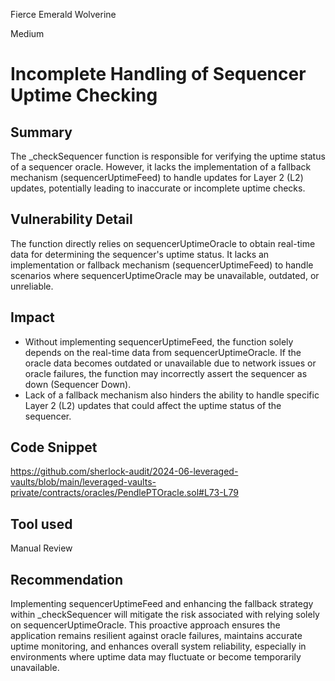 Fierce Emerald Wolverine

Medium

# Incomplete Handling of Sequencer Uptime Checking

## Summary
The _checkSequencer function is responsible for verifying the uptime status of a sequencer oracle. However, it lacks the implementation of a fallback mechanism (sequencerUptimeFeed) to handle updates for Layer 2 (L2) updates, potentially leading to inaccurate or incomplete uptime checks.

## Vulnerability Detail
The function directly relies on sequencerUptimeOracle to obtain real-time data for determining the sequencer's uptime status.
It lacks an implementation or fallback mechanism (sequencerUptimeFeed) to handle scenarios where sequencerUptimeOracle may be unavailable, outdated, or unreliable.

## Impact
- Without implementing sequencerUptimeFeed, the function solely depends on the real-time data from sequencerUptimeOracle. If the oracle data becomes outdated or unavailable due to network issues or oracle failures, the function may incorrectly assert the sequencer as down (Sequencer Down).
- Lack of a fallback mechanism also hinders the ability to handle specific Layer 2 (L2) updates that could affect the uptime status of the sequencer.

## Code Snippet
https://github.com/sherlock-audit/2024-06-leveraged-vaults/blob/main/leveraged-vaults-private/contracts/oracles/PendlePTOracle.sol#L73-L79

## Tool used

Manual Review

## Recommendation

Implementing sequencerUptimeFeed and enhancing the fallback strategy within _checkSequencer will mitigate the risk associated with relying solely on sequencerUptimeOracle. This proactive approach ensures the application remains resilient against oracle failures, maintains accurate uptime monitoring, and enhances overall system reliability, especially in environments where uptime data may fluctuate or become temporarily unavailable.
